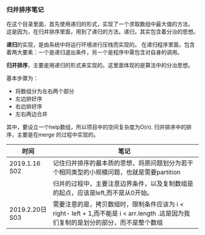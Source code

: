 ### 归并排序笔记

在这个目录里面，首先使用递归的形式，实现了一个求取数组中最大值的方法。
这是因为，在归并排序里面，用到了递归的方法。递归，其实包含着分治的思想。

**递归**的实现，是由系统中将运行环境进行压栈而实现的。
在递归程序里面，包含着两大要素：一个是递归退出条件，另一个是程序中需包含对自身的调用。

**归并排序**，主要是用递归的形式来实现的。这里面体现的是算法中的分治思想。

基本步骤为：

- 将数组分为左右两个部分
- 左边排好序
- 右边排好序
- 左右两边合并

其中，要设立一个help数组，所以项目中的空间复杂度为O(n).
归并排序中的排序，主要是在merge 的过程中实现的。

| 时间 | 笔记 |
|---|---|
|2019.1.16 S02|记住归并排序的最本质的思想，将原问题划分为若干个相同类型的小规模问题，也就是需要partition|
|   |归并的过程中，主要注意边界条件，以及复制数组是的起点，应该是left,而不是从0开始。|
|2019.2.20日 S03|需要注意的是，拷贝数组时，限制条件应该为 i < right- left + 1,而不能是 i < arr.length .这是因为我们复制的是划分的部分，而不是整个数组|



